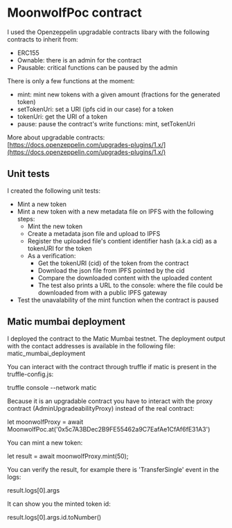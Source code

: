 # MoonwolfPoc contract

I used the Openzeppelin upgradable contracts libary with the following contracts to inherit from:
- ERC155
- Ownable: there is an admin for the contract
- Pausable: critical functions can be paused by the admin

There is only a few functions at the moment:
- mint: mint new tokens with a given amount (fractions for the generated token)
- setTokenUri: set a URI (ipfs cid in our case) for a token
- tokenUri: get the URI of a token
- pause: pause the contract's write functions: mint, setTokenUri

More about upgradable contracts:
[https://docs.openzeppelin.com/upgrades-plugins/1.x/](https://docs.openzeppelin.com/upgrades-plugins/1.x/)

## Unit tests

I created the following unit tests:
- Mint a new token
- Mint a new token with a new metadata file on IPFS with the following steps:
    - Mint the new token
    - Create a metadata json file and upload to IPFS
    - Register the uploaded file's contient identifier hash (a.k.a cid) as a tokenURI for the token
    - As a verification:
        - Get the tokenURI (cid) of the token from the contract
        - Download the json file from IPFS pointed by the cid
        - Compare the downloaded content with the uploaded content
        - The test also prints a URL to the console: where the file could be downloaded from with a public IPFS gateway
- Test the unavalability of the mint function when the contract is paused        

## Matic mumbai deployment

I deployed the contract to the Matic Mumbai testnet.
The deployment output with the contact addresses is available in the following file:
matic_mumbai_deployment

You can interact with the contract through truffle if matic is present in the truffle-config.js:

truffle console --network matic

Because it is an upgradable contract you have to interact with the proxy contract (AdminUpgradeabilityProxy) instead of the real contract:

let moonwolfProxy = await MoonwolfPoc.at('0x5c7A3BDec2B9FE55462a9C7EafAe1CfAf6fE31A3')

You can mint a new token:

let result = await moonwolfProxy.mint(50);

You can verify the result, for example there is 'TransferSingle' event in the logs:

result.logs[0].args

It can show you the minted token id:

result.logs[0].args.id.toNumber()